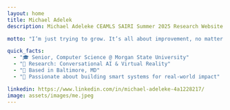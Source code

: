 ```yaml
---
layout: home
title: Michael Adelek
description: Michael Adeleke CEAMLS SAIRI Summer 2025 Research Website

motto: "I’m just trying to grow. It’s all about improvement, no matter where you start from."

quick_facts:
  - "🎓 Senior, Computer Science @ Morgan State University"
  - "🔬 Research: Conversational AI & Virtual Reality"
  - "📍 Based in Baltimore, MD"
  - "🚀 Passionate about building smart systems for real-world impact"

linkedin: https://www.linkedin.com/in/michael-adeleke-4a1228217/
image: assets/images/me.jpeg
---
```

